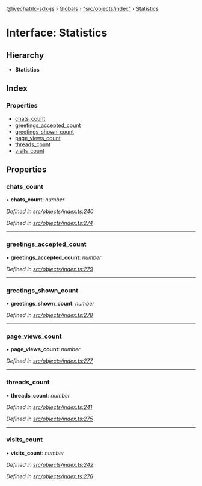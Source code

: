 [@livechat/lc-sdk-js](../README.md) › [Globals](../globals.md) › ["src/objects/index"](../modules/_src_objects_index_.md) › [Statistics](_src_objects_index_.statistics.md)

# Interface: Statistics

## Hierarchy

* **Statistics**

## Index

### Properties

* [chats_count](_src_objects_index_.statistics.md#chats_count)
* [greetings_accepted_count](_src_objects_index_.statistics.md#greetings_accepted_count)
* [greetings_shown_count](_src_objects_index_.statistics.md#greetings_shown_count)
* [page_views_count](_src_objects_index_.statistics.md#page_views_count)
* [threads_count](_src_objects_index_.statistics.md#threads_count)
* [visits_count](_src_objects_index_.statistics.md#visits_count)

## Properties

###  chats_count

• **chats_count**: *number*

*Defined in [src/objects/index.ts:240](https://github.com/livechat/lc-sdk-js/blob/228cb10/src/objects/index.ts#L240)*

*Defined in [src/objects/index.ts:274](https://github.com/livechat/lc-sdk-js/blob/228cb10/src/objects/index.ts#L274)*

___

###  greetings_accepted_count

• **greetings_accepted_count**: *number*

*Defined in [src/objects/index.ts:279](https://github.com/livechat/lc-sdk-js/blob/228cb10/src/objects/index.ts#L279)*

___

###  greetings_shown_count

• **greetings_shown_count**: *number*

*Defined in [src/objects/index.ts:278](https://github.com/livechat/lc-sdk-js/blob/228cb10/src/objects/index.ts#L278)*

___

###  page_views_count

• **page_views_count**: *number*

*Defined in [src/objects/index.ts:277](https://github.com/livechat/lc-sdk-js/blob/228cb10/src/objects/index.ts#L277)*

___

###  threads_count

• **threads_count**: *number*

*Defined in [src/objects/index.ts:241](https://github.com/livechat/lc-sdk-js/blob/228cb10/src/objects/index.ts#L241)*

*Defined in [src/objects/index.ts:275](https://github.com/livechat/lc-sdk-js/blob/228cb10/src/objects/index.ts#L275)*

___

###  visits_count

• **visits_count**: *number*

*Defined in [src/objects/index.ts:242](https://github.com/livechat/lc-sdk-js/blob/228cb10/src/objects/index.ts#L242)*

*Defined in [src/objects/index.ts:276](https://github.com/livechat/lc-sdk-js/blob/228cb10/src/objects/index.ts#L276)*
